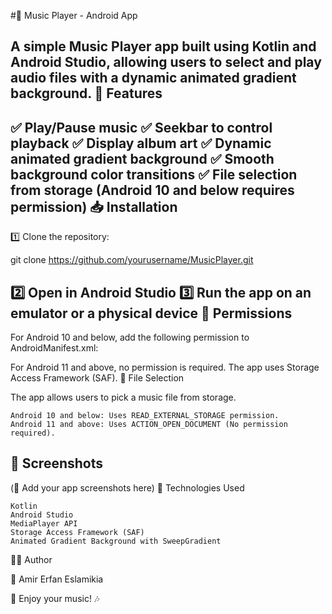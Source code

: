#🎵 Music Player - Android App

A simple Music Player app built using Kotlin and Android Studio, allowing users to select and play audio files with a dynamic animated gradient background.
🚀 Features
------------------------------------------------

✅ Play/Pause music
✅ Seekbar to control playback
✅ Display album art
✅ Dynamic animated gradient background
✅ Smooth background color transitions
✅ File selection from storage (Android 10 and below requires permission)
📥 Installation
-----------------------------------------------------------

1️⃣ Clone the repository:

git clone https://github.com/yourusername/MusicPlayer.git

2️⃣ Open in Android Studio
3️⃣ Run the app on an emulator or a physical device
📜 Permissions
-------------------------------------------

For Android 10 and below, add the following permission to AndroidManifest.xml:

<uses-permission android:name="android.permission.READ_EXTERNAL_STORAGE"/>

For Android 11 and above, no permission is required. The app uses Storage Access Framework (SAF).
📂 File Selection

The app allows users to pick a music file from storage.

    Android 10 and below: Uses READ_EXTERNAL_STORAGE permission.
    Android 11 and above: Uses ACTION_OPEN_DOCUMENT (No permission required).

📸 Screenshots
----------------------------------------------------------------------------

(📌 Add your app screenshots here)
🔧 Technologies Used

    Kotlin
    Android Studio
    MediaPlayer API
    Storage Access Framework (SAF)
    Animated Gradient Background with SweepGradient

👨‍💻 Author

📌 Amir Erfan Eslamikia


🚀 Enjoy your music! 🎶
